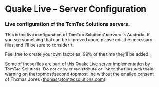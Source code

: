 # Quake Live – Server Configuration
### Live configuration of the TomTec Solutions servers.

This is the live configuration of TomTec Solutions' servers in Australia. If you see something that can be improved upon, please edit the necessary files, and I'll be sure to consider it.

Feel free to create your own factories, 99% of the time they'll be added.

Some of these files are part of this Quake Live server implementation by TomTec Solutions. Do not copy or redistribute or link to the files with theis warning on the topmost/second-topmost line without the emailed consent of Thomas Jones (thomas@tomtecsolutions.com).
